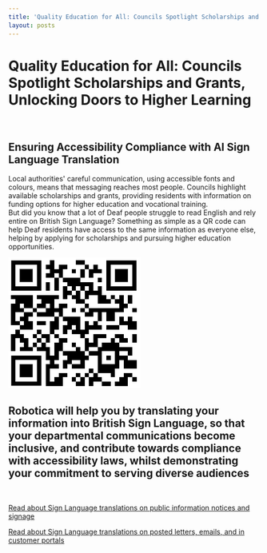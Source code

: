```yaml
---
title: 'Quality Education for All: Councils Spotlight Scholarships and Grants, Unlocking Doors to Higher Learning'
layout: posts
---
```


# Quality Education for All: Councils Spotlight Scholarships and Grants, Unlocking Doors to Higher Learning

![]()

## Ensuring Accessibility Compliance with AI Sign Language Translation

Local authorities' careful communication, using accessible fonts and colours, means that messaging reaches most people.  Councils highlight available scholarships and grants, providing residents with information on funding options for higher education and vocational training.  
But did you know that a lot of Deaf people struggle to read English and rely entire on British Sign Language?
Something as simple as a QR code can help Deaf residents have access to the same information as everyone else, helping by applying for scholarships and pursuing higher education opportunities.

![QR Code](/posts/images/qr-contact.png)

## Robotica will help you by translating your information into British Sign Language, so that your departmental communications become inclusive, and contribute towards compliance with accessibility laws, whilst demonstrating your commitment to serving diverse audiences

<br/>

[Read about Sign Language translations on public information notices and signage](/solutions/gazette)

[Read about Sign Language translations on posted letters, emails, and in customer portals](/solutions/correspondent)
